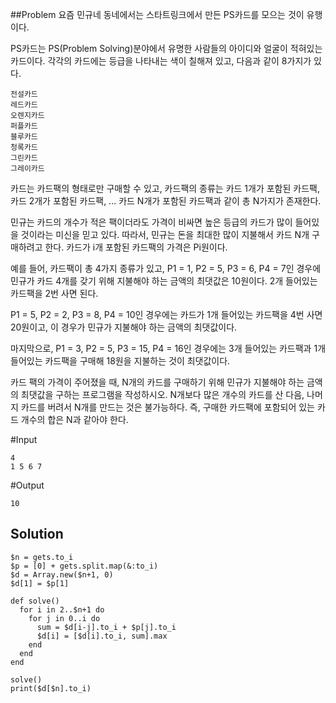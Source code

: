 ##Problem
요즘 민규네 동네에서는 스타트링크에서 만든 PS카드를 모으는 것이 유행이다.

PS카드는 PS(Problem Solving)분야에서 유명한 사람들의 아이디와 얼굴이 적혀있는 카드이다. 각각의 카드에는 등급을 나타내는 색이 칠해져 있고, 다음과 같이 8가지가 있다.

    전설카드
    레드카드
    오렌지카드
    퍼플카드
    블루카드
    청록카드
    그린카드
    그레이카드

카드는 카드팩의 형태로만 구매할 수 있고, 카드팩의 종류는 카드 1개가 포함된 카드팩, 카드 2개가 포함된 카드팩, ... 카드 N개가 포함된 카드팩과 같이 총 N가지가 존재한다.

민규는 카드의 개수가 적은 팩이더라도 가격이 비싸면 높은 등급의 카드가 많이 들어있을 것이라는 미신을 믿고 있다. 따라서, 민규는 돈을 최대한 많이 지불해서 카드 N개 구매하려고 한다. 카드가 i개 포함된 카드팩의 가격은 Pi원이다.

예를 들어, 카드팩이 총 4가지 종류가 있고, P1 = 1, P2 = 5, P3 = 6, P4 = 7인 경우에 민규가 카드 4개를 갖기 위해 지불해야 하는 금액의 최댓값은 10원이다. 2개 들어있는 카드팩을 2번 사면 된다.

P1 = 5, P2 = 2, P3 = 8, P4 = 10인 경우에는 카드가 1개 들어있는 카드팩을 4번 사면 20원이고, 이 경우가 민규가 지불해야 하는 금액의 최댓값이다.

마지막으로, P1 = 3, P2 = 5, P3 = 15, P4 = 16인 경우에는 3개 들어있는 카드팩과 1개 들어있는 카드팩을 구매해 18원을 지불하는 것이 최댓값이다.

카드 팩의 가격이 주어졌을 때, N개의 카드를 구매하기 위해 민규가 지불해야 하는 금액의 최댓값을 구하는 프로그램을 작성하시오. N개보다 많은 개수의 카드를 산 다음, 나머지 카드를 버려서 N개를 만드는 것은 불가능하다. 즉, 구매한 카드팩에 포함되어 있는 카드 개수의 합은 N과 같아야 한다.

#Input
```
4
1 5 6 7
```

#Output
```
10
```


## Solution
```
$n = gets.to_i
$p = [0] + gets.split.map(&:to_i)
$d = Array.new($n+1, 0)
$d[1] = $p[1]

def solve()
  for i in 2..$n+1 do
    for j in 0..i do
      sum = $d[i-j].to_i + $p[j].to_i
      $d[i] = [$d[i].to_i, sum].max
    end
  end
end

solve()
print($d[$n].to_i)
```

